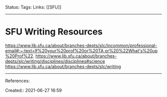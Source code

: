 Status:
Tags: 
Links: [[SFU]]
___
# SFU Writing Resources

https://www.lib.sfu.ca/about/branches-depts/slc/incommon/professional-email#:~:text=If%20your%20prof%20or%20TA,or%20%22What's%20up%20Prof%22.
https://www.lib.sfu.ca/about/branches-depts/slc/writing/disciplines/disciplines#science
https://www.lib.sfu.ca/about/branches-depts/slc/writing
___
References:

Created:: 2021-06-27 16:59
